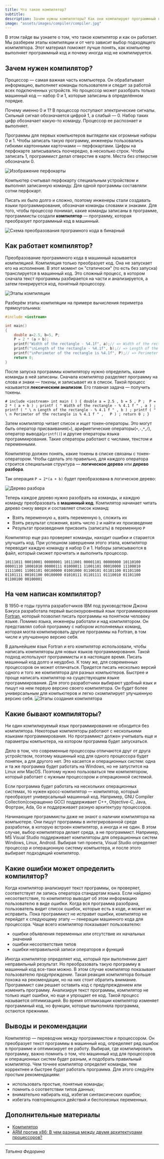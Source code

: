 ```yaml
---
title: Что такое компилятор?
subtitle:
description: Зачем нужны компиляторы? Как они компилируют программный код? Какие виды компиляторов бывают? На эти вопросы поможет ответить этот гайд.
image: "assets/images/compiler/compiler.jpg"
---
```


В этом гайде вы узнаете о том, что такое компилятор и как он работает. Мы разберем этапы компиляции и от чего зависит выбор подходящего компилятора. Этот материал поможет лучше понять, как компьютер выполняет программный код и почему иногда код не компилируется.

## Зачем нужен компилятор?

Процессор — самая важная часть компьютера. Он обрабатывает информацию, выполняет команды пользователя и следит за работой всех подключенных устройств. Но процессор может разобрать только машинный код — набор 0 и 1, которые записаны в определённом порядке.

Почему именно 0 и 1? В процессор поступают электрические сигналы. Сильный сигнал обозначается цифрой 1, а слабый — 0. Набор таких цифр обозначает какую-то команду. Процессор ее распознает и выполняет.

Программы для первых компьютеров выглядели как огромные наборы 0 и 1. Чтобы записать такую программу, инженеры пользовались гибкими картонными карточками — перфокартами. Цифры на перфокарте записывались поочередно, в несколько строк. Чтобы записать 1, программист делал отверстие в карте. Места без отверстия обозначали 0.

![Изображение перфокарты](/assets/images/compiler/card.png)

Компьютер считывал перфокарту специальным устройством и выполнял записанную команду. Для одной программы составляли сотни перфокарт.

Писать их было долго и сложно, поэтому инженеры стали создавать языки программирования, обозначая команды словами и знаками. Для того, чтобы процессор понимал, какие команды записаны в программе, программисты создали **компилятор** — программу, которая преобразует программный код в машинный.

![Схема преобразования програмного кода в бинарный](/assets/images/compiler/compiler.jpg)

## Как работает компилятор?

Преобразование программного кода в машинный называется *компиляцией*. Компиляция только преобразует код. Она не запускает его на исполнение. В этот момент он "статически" (то есть без запуска) транслируется в машинный код. Это сложный процесс, в котором сначала текст программы разбирается на части и анализируется, а затем генерируется код, понятный процессору.

![Этапы компиляции](/assets/images/compiler/compilation_steps.jpg)

Разберём этапы компиляции на примере вычисления периметра прямоугольника:

```c++
#include <iostream> 

int main()
{
    double a=2.5, b=5, P;
    P = 2 * (a + b);
    printf("Width of the rectangle - %4.1f", a);// => Width of the rectangle - 2.5
    printf("\nLength of the rectangle - %4.1f", b);// => Length of the rectangle - 5.0
    printf("\nPerimeter of the rectangle is %4.1f", P);// => Perimeter of the rectangle is 15.0
    return 0;
}
```

После запуска программы компилятору нужно определить, какие команды в ней записаны. Сначала компилятор разделяет программу на слова и знаки — *токены*, и записывает их в список. Такой процесс называется **лексическим анализом**. Его главная задача — получить токены.
```
# include <iostream> int main ( ) { double a = 2.5 , b = 5 , P ;  P = 2 * ( a + b ) ; printf ( " Width of the rectangle - % 4.1 f " , a ) ; printf ( " \ n Length of the rectangle - % 4.1 f " , b ) ; printf ( " \ n Perimeter of the rectangle is % 4.1 f " ,   P ) ; return 0 ; }
```

Затем компилятор читает список и ищет токен-операторы. Это могут быть оператор присваивания(`=`), арифметические операторы(`+`,`-`,`*`,`/`), оператор вывода(`printf()`) и другие операторы языка программирования. Такие операторы работают с числами, текстом и переменными. 

Компилятор должен понять, какие токены в списке связаны с токен-оператором. Чтобы сделать это правильно, для каждого оператора строится специальная структура — **логическое дерево** или **дерево разбора**. 

Так операция `P = 2*(a + b)` будет преобразована в логическое дерево:

![Дерево разбора](/assets/images/compiler/parse_tree.jpg)

Теперь каждое дерево нужно разобрать на команды, и каждую команду преобразовать в **машинный код**. 
Компилятор начинает читать дерево снизу вверх и составляет список команд:

- Взять переменную `a`, взять переменную `b`, сложить их
- Взять результат сложения, взять число `2` и найти их произведение
- Результат произведения присвоить (записать) в переменную `P` 

Компилятор еще раз проверяет команды, находит ошибки и старается улучшить код. При успешном завершении этого этапа, компилятор переводит каждую команду в набор 0 и 1. Наборы записываются в файл, который сможет прочитать и выполнить процессор. 

```
10111011 00010001 00000001 10111001 00001101 00000000 10110100 00001110 10001010 00000111 01000011 11001101 00010000 11100010 11111001 11001101 00100000 01001000 01100101 01101100 01101100 01101111 00101100 00100000 01010111 01101111 01110010 01101100 01100100 00100001
```

## На чем написан компилятор?

В 1950-е годы группа разработчиков IBM под руководством Джона Бэкуса разработала первый высокоуровневый язык программирования [Fortran](https://ru.wikipedia.org/wiki/Фортран), который позволил писать программы на понятном человеку языке. Помимо языка, инженеры работали и над компилятором. Он представлял собой программу с набором исполняемых команд, которая могла компилировать другие программы на Fortran, в том числе и улучшенную версию себя.

В дальнейшем язык Fortran и его компилятор использовали, чтобы написать компиляторы для новых языков программирования. Такой подход используют программисты и в настоящее время. 
Писать машинный код долго и неудобно. К тому же, для современных процессоров он может отличаться. Придется писать несколько версий одного и того же компилятора для разных компьютеров. Быстрее и проще написать компилятор на существующем языке программирования. Для этого разработчики выбирают удобный язык и пишут на нем первую версию своего компилятора. Он будет более универсальным для компьютеров и легко скомпилирует улучшенную версию себя.
![Этапы создания компилятора](/assets/images/compiler/create_compiler.jpg)

## Какие бывают компиляторы?

Ни один компилируемый язык программирования не обходится без компилятора. Некоторые компиляторы работают с несколькими языками программирования. Но программист должен учитывать еще и параметры компьютера, на котором программа будет запускаться.

Дело в том, что современные процессоры отличаются друг от друга устройством, поэтому машинный код для одного процессора будет понятен, а для другого нет. Это касается и операционных систем: одна и та же программа будет работать на Windows, но не запустится на Linux или MacOS. Поэтому нужно пользоваться тем компилятором, который работает с нужным процессором и операционной системой.

Если программа будет работать на нескольких операционных системах, то нужен кросс-компилятор — компилятор, который преобразует универсальный машинный код. Например, GNU Compiler Collection(сокращенно GCC) поддерживает C++, Objective-C, Java, Фортран, Ada, Go и поддерживает разную архитектуру процессоров.

Начинающие программисты даже не знают о наличии компилятора на компьютере. Они пишут программы в интегрированной среде разработки, в которую встроен компилятор, а иногда и не один. В этом случае, выбор компилятора делает среда, а не программист. Например, MS Visual Studio поддерживает компиляторы для операционных систем Windows, Linux, Android. Выбирая тип проекта, Visual Studio определяет процессор и операционную систему компьютера, и после этого выбирает подходящий компилятор.

## Какие ошибки может определить компилятор?

Когда компилятор анализирует текст программы, он проверяет, соответствует ли запись оператора стандартам языка. Если найдено несоответствие, то компилятор выводит об этом информацию пользователю в виде *ошибки*. Когда вся программа разобрана, пользователь видит список ошибок, которые есть в коде, и может их исправить. 
Пока программист не исправит ошибки, компилятор не перейдет к следующему этапу — генерации машинного кода для процессора.
Чаще всего компилятор показывает пользователю:
- ошибки объявления переменных или отсутствие их начальных значений
- ошибки несоответствия типов
- ошибки неправильной записи операторов и функций

Иногда компилятор определяет код, который при выполнении дает неправильный результат. Но преобразовать такую программу в машинный код все-таки можно. В этом случае компилятор показывает пользователю *предупреждение*. Такая реакция компилятора больше похожа на рекомендации, но на них стоит обратить внимание. Программист сам решает оставить код с предупреждением или изменить программу.
Анализируя текст программы, компилятор не только ищет ошибки, но еще и упрощает ее код. Такой процесс называется оптимизацией.
Во время оптимизации компилятор изменяет программный код, но функции, которые выполняла программа, остаются прежними.

## Выводы и рекомендации

Компилятор — переводчик между программистом и процессором. Он преобразует текст программы в машинный код, определяет ряд ошибок в программе и оптимизирует ее работу.
Выбирая, где компилировать программу, важно помнить о том, что машинный код для процессоров и операционных систем будет разным, и подобрать правильный компилятор.
Чем точнее компилятор определит команды, тем корректнее и быстрее будет работать программа. Для этого следуйте простым рекомендациям:
- использовать простые, понятные команды;
- помнить о соответствии типов данных;
- внимательно набирать код, избегая синтаксических ошибок;
- избегать повторяющихся действий и бесполезных переменных.


## Дополнительные материалы

* [Компилятор](https://ru.wikipedia.org/wiki/Компилятор)
* [ARM против x86: В чем разница между двумя архитектурами процессоров?](https://habr.com/ru/company/droider/blog/519732/)


_________________________________

*Татьяна Федорина*
